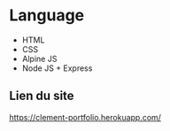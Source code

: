 # Language

- HTML
- CSS
- Alpine JS
- Node JS + Express

## Lien du site

https://clement-portfolio.herokuapp.com/
